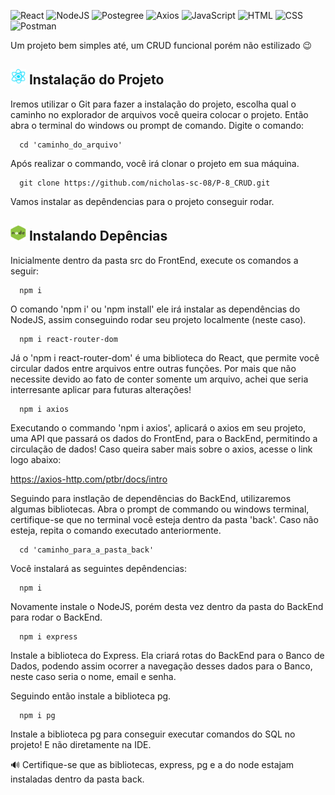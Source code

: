 ![React](https://img.shields.io/badge/React-20232A?style=for-the-badge&logo=react&logoColor=61DAFB)
![NodeJS](https://img.shields.io/badge/Node%20js-339933?style=for-the-badge&logo=nodedotjs&logoColor=white)
![Postegree](https://img.shields.io/badge/postgresql-4169e1?style=for-the-badge&logo=postgresql&logoColor=white)
![Axios](https://img.shields.io/badge/axios-671ddf?&style=for-the-badge&logo=axios&logoColor=white)
![JavaScript](https://img.shields.io/badge/JavaScript-F7DF1E?style=for-the-badge&logo=javascript&logoColor=black)
![HTML](https://img.shields.io/badge/HTML5-E34F26?style=for-the-badge&logo=html5&logoColor=white)
![CSS](https://img.shields.io/badge/CSS3-1572B6?style=for-the-badge&logo=css3&logoColor=white)
![Postman](https://img.shields.io/badge/Postman-FF6C37?style=for-the-badge&logo=Postman&logoColor=white)

<p>Um projeto bem simples até, um CRUD funcional porém não estilizado 😉</p>

## <img src='https://github.com/nicholas-sc-08/P-8_CRUD/blob/main/Imagens_Readme/Gif_React.gif' width='25px' height='25px'> Instalação do Projeto

<p>Iremos utilizar o Git para fazer a instalação do projeto, escolha qual o caminho no explorador de arquivos você queira colocar o projeto. Então abra o terminal do windows ou prompt de comando. Digite o comando:</p>

```git
  cd 'caminho_do_arquivo'
```

<p>Após realizar o commando, você irá clonar o projeto em sua máquina.</p>

```git
  git clone https://github.com/nicholas-sc-08/P-8_CRUD.git
```

<p>Vamos instalar as depêndencias para o projeto conseguir rodar.</p>

## <img src='https://github.com/nicholas-sc-08/P-8_CRUD/blob/main/Imagens_Readme/Gif_Node.gif' width='25px' height='25px'> Instalando Depências

<p>Inicialmente dentro da pasta src do FrontEnd, execute os comandos a seguir:</p>

```git
  npm i
```

<p>O comando 'npm i' ou 'npm install' ele irá instalar as dependências do NodeJS, assim conseguindo rodar seu projeto localmente (neste caso).</p>

```git
  npm i react-router-dom
```

<p>Já o 'npm i react-router-dom' é uma biblioteca do React, que permite você circular dados entre arquivos entre outras funções. Por mais que não necessite devido ao fato de conter somente um arquivo, achei que seria interresante aplicar para futuras alterações!</p>

```git
  npm i axios
```

<p>Executando o commando 'npm i axios', aplicará o axios em seu projeto, uma API que passará os dados do FrontEnd, para o BackEnd, permitindo a circulação de dados! Caso queira saber mais sobre o axios, acesse o link logo abaixo:</p>

<a href='https://axios-http.com/ptbr/docs/intro'>https://axios-http.com/ptbr/docs/intro</a>

<p>Seguindo para instlação de dependências do BackEnd, utilizaremos algumas bibliotecas. Abra o prompt de commando ou windows terminal, certifique-se que no terminal você esteja dentro da pasta 'back'. Caso não esteja, repita o comando executado anteriormente.</p>

```git
  cd 'caminho_para_a_pasta_back'
```

<p>Você instalará as seguintes depêndencias:</p>

```git
  npm i 
```

<p>Novamente instale o NodeJS, porém desta vez dentro da pasta do BackEnd para rodar o BackEnd.</p>

```git
  npm i express
```

<p>Instale a biblioteca do Express. Ela criará rotas do BackEnd para o Banco de Dados, podendo assim ocorrer a navegação desses dados para o Banco, neste caso seria o nome, email e senha.</p>

<p>Seguindo então instale a biblioteca pg.</p>

```git
  npm i pg
```

<p>Instale a biblioteca pg para conseguir executar comandos do SQL no projeto! E não diretamente na IDE.</p>

<p>🔊 Certifique-se que as bibliotecas, express, pg e a do node estajam instaladas dentro da pasta back.</p>
